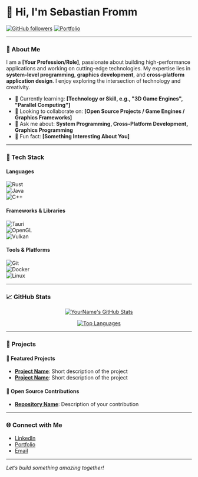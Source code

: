 # 👋 Hi, I'm Sebastian Fromm

[![GitHub followers](https://img.shields.io/github/followers/devventurex?label=Follow%20Me&style=social)](https://github.com/devventurex) 
[![Portfolio](https://img.shields.io/badge/Portfolio-Visit%20My%20Site-orange)](https://devventurex.github.io)  

---

### 🚀 About Me  

I am a **[Your Profession/Role]**, passionate about building high-performance applications and working on cutting-edge technologies. My expertise lies in **system-level programming**, **graphics development**, and **cross-platform application design**. I enjoy exploring the intersection of technology and creativity.  

- 🌱 Currently learning: **[Technology or Skill, e.g., "3D Game Engines", "Parallel Computing"]**  
- 👯 Looking to collaborate on: **[Open Source Projects / Game Engines / Graphics Frameworks]**  
- 💬 Ask me about: **System Programming, Cross-Platform Development, Graphics Programming**  
- 🎯 Fun fact: **[Something Interesting About You]**

---

### 🔧 Tech Stack  

#### Languages  
![Rust](https://img.shields.io/badge/Rust-000000?style=for-the-badge&logo=rust&logoColor=white)  
![Java](https://img.shields.io/badge/Java-ED8B00?style=for-the-badge&logo=java&logoColor=white)  
![C++](https://img.shields.io/badge/C%2B%2B-00599C?style=for-the-badge&logo=cplusplus&logoColor=white)  

#### Frameworks & Libraries  
![Tauri](https://img.shields.io/badge/Tauri-FFC131?style=for-the-badge&logo=tauri&logoColor=black)  
![OpenGL](https://img.shields.io/badge/OpenGL-5586A4?style=for-the-badge&logo=opengl&logoColor=white)  
![Vulkan](https://img.shields.io/badge/Vulkan-AC162C?style=for-the-badge&logo=vulkan&logoColor=white)  

#### Tools & Platforms  
![Git](https://img.shields.io/badge/Git-F05032?style=for-the-badge&logo=git&logoColor=white)  
![Docker](https://img.shields.io/badge/Docker-2496ED?style=for-the-badge&logo=docker&logoColor=white)  
![Linux](https://img.shields.io/badge/Linux-FCC624?style=for-the-badge&logo=linux&logoColor=black)  

---

### 📈 GitHub Stats  

<div align="center">
  
[![YourName's GitHub Stats](https://github-readme-stats.vercel.app/api?username=devventurex&show_icons=true&hide_border=true&theme=radical)](https://github.com/devventurex)  
  
[![Top Languages](https://github-readme-stats.vercel.app/api/top-langs/?username=devventurex&layout=compact&hide_border=true&theme=radical)](https://github.com/devventurex)  
  
</div>

---

### 🌟 Projects  

#### 📌 Featured Projects  
- **[Project Name](https://github.com/yourusername/project)**: Short description of the project  
- **[Project Name](https://github.com/yourusername/project)**: Short description of the project  

#### 🔭 Open Source Contributions  
- **[Repository Name](https://github.com/opensourceproject)**: Description of your contribution  

---

### 🌐 Connect with Me  

- [LinkedIn](https://linkedin.com/in/yourusername)  
- [Portfolio](https://devventurex.github.io)  
- [Email](mailto:dev.venturex@gmail.com)

---

*Let’s build something amazing together!*
